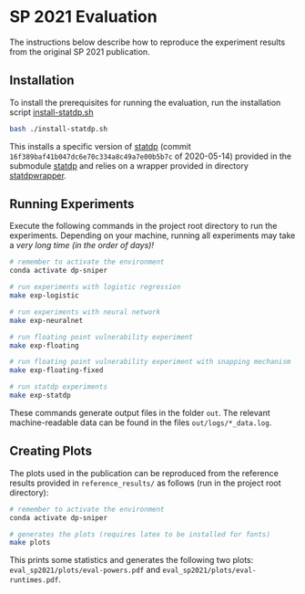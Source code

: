 # SP 2021 Evaluation

The instructions below describe how to reproduce the experiment results from the original SP 2021 publication.

## Installation

To install the prerequisites for running the evaluation, run the installation
script [install-statdp.sh](/install-statdp.sh)

```bash
bash ./install-statdp.sh
```

This installs a specific version of [statdp](https://github.com/cmla-psu/statdp)
(commit `16f389baf41b047dc6e70c334a8c49a7e00b5b7c` of 2020-05-14) provided in
the submodule [statdp](https://github.com/eth-sri/statdp) and relies on a
wrapper provided in directory [statdpwrapper](statdpwrapper).

## Running Experiments

Execute the following commands in the project root directory to run the
experiments. Depending on your machine, running all experiments may take a _very
long time (in the order of days)!_

```bash
# remember to activate the environment
conda activate dp-sniper

# run experiments with logistic regression
make exp-logistic

# run experiments with neural network
make exp-neuralnet

# run floating point vulnerability experiment
make exp-floating

# run floating point vulnerability experiment with snapping mechanism
make exp-floating-fixed

# run statdp experiments
make exp-statdp
```

These commands generate output files in the folder `out`. The relevant machine-readable data can be found in the files `out/logs/*_data.log`.

## Creating Plots

The plots used in the publication can be reproduced from the reference results provided in `reference_results/` as follows (run in the project root directory):

```bash
# remember to activate the environment
conda activate dp-sniper

# generates the plots (requires latex to be installed for fonts)
make plots
```

This prints some statistics and generates the following two plots: `eval_sp2021/plots/eval-powers.pdf` and `eval_sp2021/plots/eval-runtimes.pdf`.
